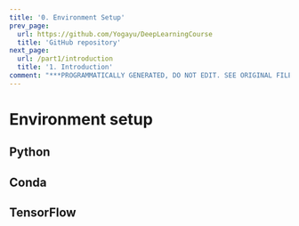 ```yaml
---
title: '0. Environment Setup'
prev_page:
  url: https://github.com/Yogayu/DeepLearningCourse
  title: 'GitHub repository'
next_page:
  url: /part1/introduction
  title: '1. Introduction'
comment: "***PROGRAMMATICALLY GENERATED, DO NOT EDIT. SEE ORIGINAL FILES IN /content***"
---
```

# Environment setup
## Python

## Conda

## TensorFlow
